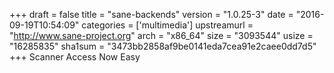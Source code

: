+++
draft = false
title = "sane-backends"
version = "1.0.25-3"
date = "2016-09-19T10:54:09"
categories = ['multimedia']
upstreamurl = "http://www.sane-project.org"
arch = "x86_64"
size = "3093544"
usize = "16285835"
sha1sum = "3473bb2858af9be0141eda7cea91e2caee0dd7d5"
+++
Scanner Access Now Easy